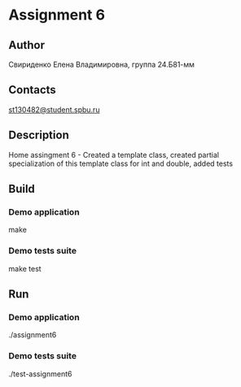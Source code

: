 # Assignment 6

## Author
Свириденко Елена Владимировна, группа 24.Б81-мм

## Contacts
st130482@student.spbu.ru

## Description
Home assingment 6 - Created a template class, created partial specialization of this template class for int and double, added tests

## Build

### Demo application

make

### Demo tests suite

make test

## Run

### Demo application

./assignment6

### Demo tests suite
./test-assignment6
